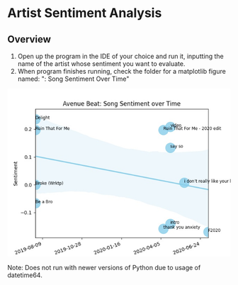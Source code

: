 # Artist Sentiment Analysis
## Overview

1. Open up the program in the IDE of your choice and
run it, inputting the name of the artist whose sentiment you want
to evaluate.
2. When program finishes running, check the folder for
a matplotlib figure named: "<Artist-Name>: Song Sentiment Over Time"
<img src="Visualizations/Avenue Beat: Song Sentiment over Time.jpeg"/>
  
  
Note: Does not run with newer versions of Python due to usage of datetime64.
